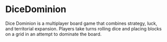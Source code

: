 # DiceDominion
Dice Dominion is a multiplayer board game that combines strategy, luck, and territorial expansion. Players take turns rolling dice and placing blocks on a grid in an attempt to dominate the board.
